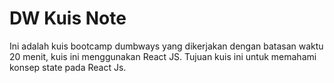 # DW Kuis Note #
Ini adalah kuis bootcamp dumbways yang dikerjakan dengan batasan waktu 20 menit, kuis ini menggunakan React JS. Tujuan kuis ini untuk memahami konsep state pada React Js.